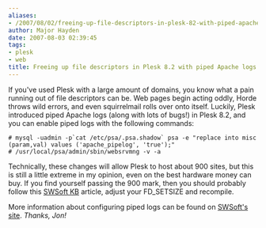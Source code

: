 ```yaml
---
aliases:
- /2007/08/02/freeing-up-file-descriptors-in-plesk-82-with-piped-apache-logs/
author: Major Hayden
date: 2007-08-03 02:39:45
tags:
- plesk
- web
title: Freeing up file descriptors in Plesk 8.2 with piped Apache logs
---
```


If you've used Plesk with a large amount of domains, you know what a pain running out of file descriptors can be. Web pages begin acting oddly, Horde throws wild errors, and even squirrelmail rolls over onto itself. Luckily, Plesk introduced piped Apache logs (along with lots of bugs!) in Plesk 8.2, and you can enable piped logs with the following commands:

```
# mysql -uadmin -p`cat /etc/psa/.psa.shadow` psa -e "replace into misc (param,val) values ('apache_pipelog', 'true');"
# /usr/local/psa/admin/sbin/websrvmng -v -a
```

Technically, these changes will allow Plesk to host about 900 sites, but this is still a little extreme in my opinion, even on the best hardware money can buy. If you find yourself passing the 900 mark, then you should probably follow this [SWSoft KB][1] article, adjust your FD_SETSIZE and recompile.

More information about configuring piped logs can be found on [SWSoft's site][2]. _Thanks, Jon!_

 [1]: http://kb.swsoft.com/en/260
 [2]: http://kb.swsoft.com/en/2066